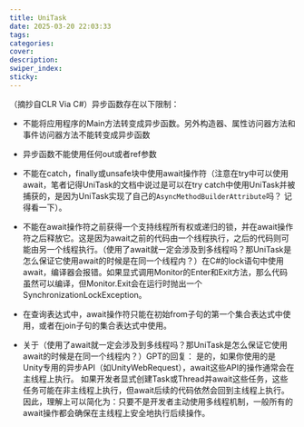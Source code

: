 ```yaml
---
title: UniTask
date: 2025-03-20 22:03:33
tags:
categories:
cover:
description:
swiper_index:
sticky:
---
```




（摘抄自CLR Via C#）异步函数存在以下限制：

- 不能将应用程序的Main方法转变成异步函数。另外构造器、属性访问器方法和事件访问器方法不能转变成异步函数
- 异步函数不能使用任何out或者ref参数
- 不能在catch，finally或unsafe块中使用await操作符（注意在try中可以使用await，笔者记得UniTask的文档中说过是可以在try catch中使用UniTask并被捕获的，是因为UniTask实现了自己的`AsyncMethodBuilderAttribute`吗？ 记得看一下）。
- 不能在await操作符之前获得一个支持线程所有权或递归的锁，并在await操作符之后释放它。这是因为await之前的代码由一个线程执行，之后的代码则可能由另一个线程执行。（使用了await就一定会涉及到多线程吗？那UniTask是怎么保证它使用await的时候是在同一个线程内？）在C#的lock语句中使用await，编译器会报错。如果显式调用Monitor的Enter和Exit方法，那么代码虽然可以编译，但Monitor.Exit会在运行时抛出一个SynchronizationLockException。
- 在查询表达式中，await操作符只能在初始from子句的第一个集合表达式中使用，或者在join子句的集合表达式中使用。

- 关于（使用了await就一定会涉及到多线程吗？那UniTask是怎么保证它使用await的时候是在同一个线程内？）GPT的回复：
    是的，如果你使用的是Unity专用的异步API（如UnityWebRequest），await这些API的操作通常会在主线程上执行。
    如果开发者显式创建Task或Thread并await这些任务，这些任务可能在非主线程上执行，但await后续的代码依然会回到主线程上执行。
    因此，理解上可以简化为：只要不是开发者主动使用多线程机制，一般所有的await操作都会确保在主线程上安全地执行后续操作。
